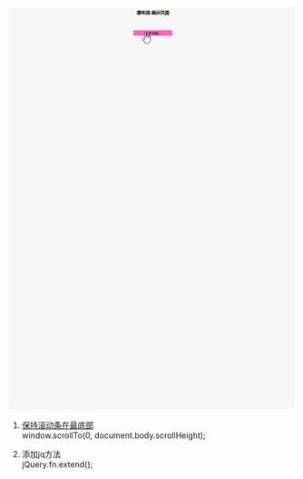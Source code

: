 ![](https://github.com/liuruiqi1993/project-test/blob/master/water_fall/images/water-fall.gif)

1. [保持滚动条在最底部](https://www.cnblogs.com/blackwood/archive/2013/03/12/2955472.html)  
window.scrollTo(0, document.body.scrollHeight);

2. 添加jq方法  
jQuery.fn.extend();

